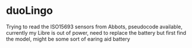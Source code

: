 # duoLingo 
Trying to read the ISO15693 sensors from Abbots, pseudocode available, currently my Libre is out of power, need to replace the battery but first find the model, might be some sort of earing aid battery
